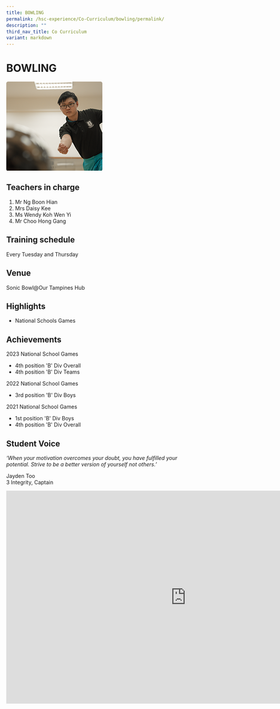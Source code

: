 ```yaml
---
title: BOWLING
permalink: /hsc-experience/Co-Curriculum/bowling/permalink/
description: ""
third_nav_title: Co Curriculum
variant: markdown
---
```

BOWLING
=======
![](/images/CCA/Bowling.png)

Teachers in charge
------------------

1.  Mr Ng Boon Hian
2.  Mrs Daisy Kee
3.  Ms Wendy Koh Wen Yi
4.  Mr Choo Hong Gang

Training schedule
-----------------

Every Tuesday and Thursday

Venue
-----

Sonic Bowl@Our Tampines Hub

Highlights
----------

*   National Schools Games

Achievements
------------

2023 National School Games

*  4th position 'B' Div Overall
*  4th position 'B' Div Teams

2022 National School Games

*   3rd position 'B' Div Boys

2021 National School Games  

*   1st position 'B' Div Boys
*   4th position 'B' Div Overall



Student Voice
-------------

_‘When your motivation overcomes your doubt, you have fulfilled your potential. Strive to be a better version of yourself not others.’_  
  
Jayden Too  
3 Integrity, Captain

<iframe allowfullscreen="true" height="569" width="960" frameborder="0" src="https://docs.google.com/presentation/d/e/2PACX-1vQX-gGN3xgH_bFHQr6SM5-HPqcNXS-C8PGKgrZaa2ADBQ11h6hIIceK_sewahomV6n6IIiHVP-8UmK7/embed?start=false&amp;loop=false&amp;delayms=3000"></iframe>